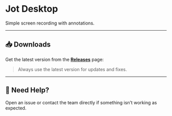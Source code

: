 # Jot Desktop

Simple screen recording with annotations.

---

## 📥 Downloads

Get the latest version from the [**Releases**](https://github.com/FullBoreStudios/jot-releases/releases) page:

> Always use the latest version for updates and fixes.

---

## 🧭 Need Help?

Open an issue or contact the team directly if something isn’t working as expected.
